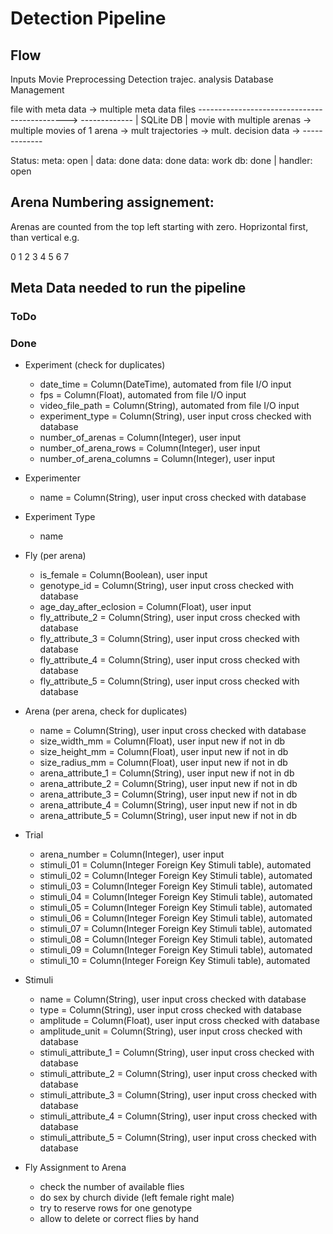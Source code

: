 # Detection Pipeline 

## Flow

Inputs                        Movie Preprocessing           Detection               trajec. analysis     Database Management

file with meta data        -> multiple meta data files   --------------------------------------------->    -------------
                                                                                                           | SQLite DB |
movie with multiple arenas -> multiple movies of 1 arena -> mult trajectories -> mult. decision data ->    -------------

Status:                     meta: open | data: done          data: done           data: work             db: done | handler: open

## Arena Numbering assignement:

Arenas are counted from the top left starting with zero. Hoprizontal first, than vertical 
e.g.

0 1 2 3
4 5 6 7

## Meta Data needed to run the pipeline


### ToDo




### Done

- Experiment (check for duplicates)
    - date_time = Column(DateTime), automated from file I/O input
    - fps = Column(Float), automated from file I/O input
    - video_file_path = Column(String), automated from file I/O input
    - experiment_type = Column(String), user input cross checked with database
    - number_of_arenas = Column(Integer), user input
    - number_of_arena_rows = Column(Integer), user input
    - number_of_arena_columns = Column(Integer), user input

- Experimenter
    - name = Column(String), user input cross checked with database
    
- Experiment Type
    - name

- Fly (per arena)     
    - is_female = Column(Boolean), user input
    - genotype_id = Column(String), user input cross checked with database
    - age_day_after_eclosion = Column(Float), user input
    - fly_attribute_2 = Column(String), user input cross checked with database
    - fly_attribute_3 = Column(String), user input cross checked with database
    - fly_attribute_4 = Column(String), user input cross checked with database
    - fly_attribute_5 = Column(String), user input cross checked with database

- Arena (per arena, check for duplicates)
    - name = Column(String), user input cross checked with database
    - size_width_mm = Column(Float), user input new if not in db
    - size_height_mm = Column(Float), user input new if not in db
    - size_radius_mm = Column(Float), user input new if not in db
    - arena_attribute_1 = Column(String), user input new if not in db
    - arena_attribute_2 = Column(String), user input new if not in db
    - arena_attribute_3 = Column(String), user input new if not in db
    - arena_attribute_4 = Column(String), user input new if not in db
    - arena_attribute_5 = Column(String), user input new if not in db



- Trial
    - arena_number = Column(Integer), user input
    - stimuli_01 = Column(Integer Foreign Key Stimuli table), automated
    - stimuli_02 = Column(Integer Foreign Key Stimuli table), automated
    - stimuli_03 = Column(Integer Foreign Key Stimuli table), automated
    - stimuli_04 = Column(Integer Foreign Key Stimuli table), automated
    - stimuli_05 = Column(Integer Foreign Key Stimuli table), automated
    - stimuli_06 = Column(Integer Foreign Key Stimuli table), automated
    - stimuli_07 = Column(Integer Foreign Key Stimuli table), automated
    - stimuli_08 = Column(Integer Foreign Key Stimuli table), automated
    - stimuli_09 = Column(Integer Foreign Key Stimuli table), automated
    - stimuli_10 = Column(Integer Foreign Key Stimuli table), automated

- Stimuli
    - name = Column(String), user input cross checked with database
    - type = Column(String), user input cross checked with database
    - amplitude = Column(Float), user input cross checked with database
    - amplitude_unit = Column(String), user input cross checked with database
    - stimuli_attribute_1 = Column(String), user input cross checked with database
    - stimuli_attribute_2 = Column(String), user input cross checked with database
    - stimuli_attribute_3 = Column(String), user input cross checked with database
    - stimuli_attribute_4 = Column(String), user input cross checked with database
    - stimuli_attribute_5 = Column(String), user input cross checked with database

- Fly Assignment to Arena
    - check the number of available flies
    - do sex by church divide (left female right male)
    - try to reserve rows for one genotype
    - allow to delete or correct flies by hand


